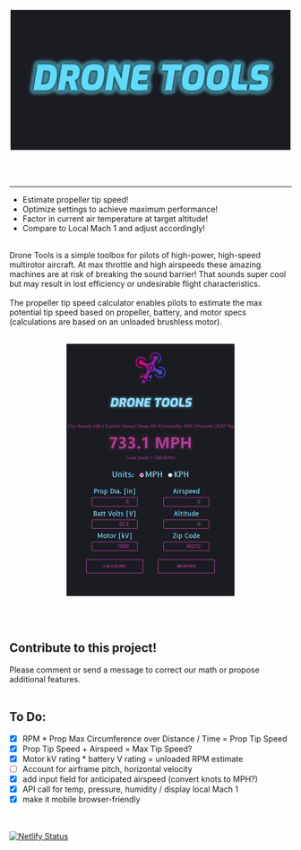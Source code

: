 <p align="center">
  <a href="https://dronetools.dev/"><img src="https://github.com/rboyle-software/drone-tools/blob/b00204324b32c9162394adac3adfb4e8dee72eac/public/dt-logo.png" width="500px"></a>
</p>
<br><br><hr>

- Estimate propeller tip speed!
- Optimize settings to achieve maximum performance!
- Factor in current air temperature at target altitude!
- Compare to Local Mach 1 and adjust accordingly!
<br><br>


Drone Tools is a simple toolbox for pilots of high-power, high-speed multirotor aircraft. At max throttle and high airspeeds these amazing machines are at risk of breaking the sound barrier! That sounds super cool but may result in lost efficiency or undesirable flight characteristics.
<br><br>
The propeller tip speed calculator enables pilots to estimate the max potential tip speed based on propeller, battery, and motor specs (calculations are based on an unloaded brushless motor).
<br><br>


<p align="center">
  <img src="https://github.com/rboyle-software/drone-tools/blob/b00204324b32c9162394adac3adfb4e8dee72eac/public/r-weather.png" width="300px">
</p>
<br><br>

## Contribute to this project!

Please comment or send a message to correct our math or propose additional features.
<br><br>

## To Do:

- [x] RPM * Prop Max Circumference over Distance / Time = Prop Tip Speed
- [x] Prop Tip Speed + Airspeed = Max Tip Speed?
- [x] Motor kV rating * battery V rating = unloaded RPM estimate
- [ ] Account for airframe pitch, horizontal velocity
- [x] add input field for anticipated airspeed (convert knots to MPH?)
- [x] API call for temp, pressure, humidity / display local Mach 1
- [x] make it mobile browser-friendly

<br><br>
[![Netlify Status](https://api.netlify.com/api/v1/badges/bba96309-cd3a-494c-90f9-cde59c2896a0/deploy-status)](https://app.netlify.com/sites/dronetools/deploys)
